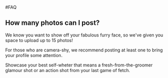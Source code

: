 #FAQ

## How many photos can I post?

We know you want to show off your fabulous furry face, so we've given you space to upload up to 15 photos!

For those who are camera-shy, we recommend posting at least one to bring your profile some attention. 

Showcase your best self-wheter that means a fresh-from-the-groomer glamour shot or an action shot from your last game of fetch. 
